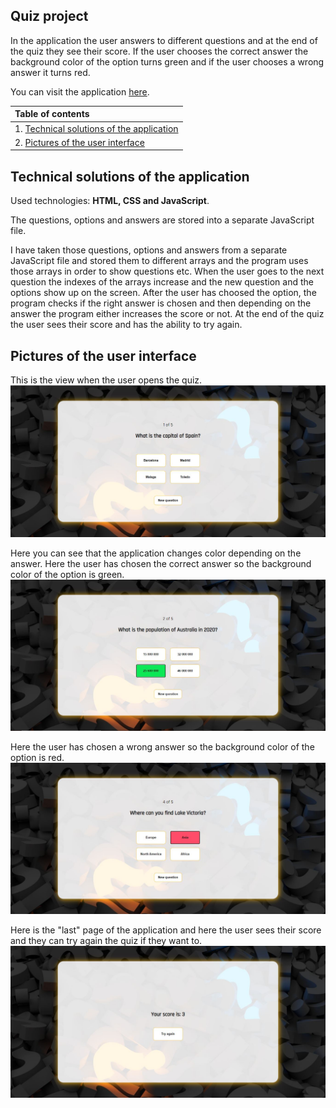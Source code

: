 ## Quiz project
In the application the user answers to different questions and at the end of the quiz they see their score. If the user chooses the correct answer the background color of the option turns green and if the user chooses a wrong answer it turns red.

You can visit the application [here](https://jennilehtonen.github.io/Quiz-project/).

|Table of contents|
|:------------- |
|1. [Technical solutions of the application](#Technical-solutions-of-the-application)|
|2. [Pictures of the user interface](#Pictures-of-the-user-interface)|

## Technical solutions of the application
Used technologies: **HTML, CSS and JavaScript**.

The questions, options and answers are stored into a separate JavaScript file.

I have taken those questions, options and answers from a separate JavaScript file and stored them to different arrays
and the program uses those arrays in order to show questions etc. When the user goes to the next question
the indexes of the arrays increase and the new question and the options show up on the screen. After the user
has choosed the option, the program checks if the right answer is chosen and then depending on the answer
the program either increases the score or not. At the end of the quiz the user sees their score and has the
ability to try again.

## Pictures of the user interface

This is the view when the user opens the quiz.
![quizMainPage](quizMainPage.JPG "The main page of the quiz application")

Here you can see that the application changes color depending on the answer. Here the user has chosen the correct answer so the background color of the option is green.
![quizCorrectAnswer](quizCorrectAnswer.JPG "How it looks like when the user clicks the correct answer")

Here the user has chosen a wrong answer so the background color of the option is red.
![quizIncorrectAnswer](quizIncorrectAnswer.JPG "How it looks like when the user clicks a wrong answer")

Here is the "last" page of the application and here the user sees their score and they can try again the quiz if they want to.
![quizShowScore](quizShowScore.JPG "The score page of the application")
